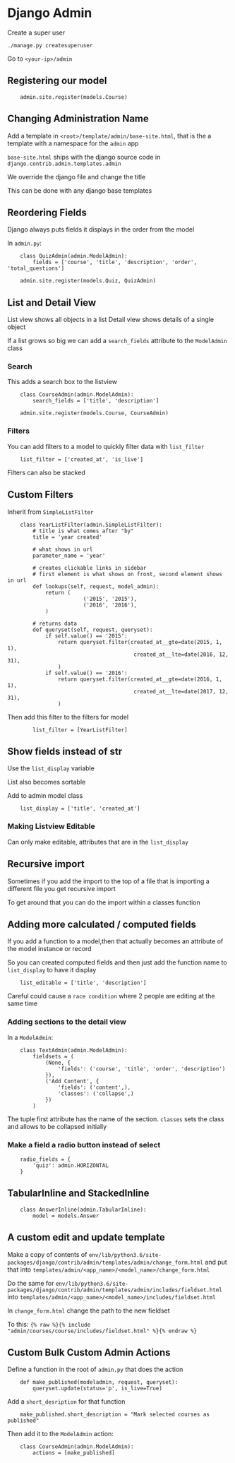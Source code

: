 # Django Admin

Create a super user

`./manage.py createsuperuser`

Go to `<your-ip>/admin`

## Registering our model

        admin.site.register(models.Course)

## Changing Administration Name

Add a template in `<root>/template/admin/base-site.html`, that is the a template with a namespace for the `admin` app

`base-site.html` ships with the django source code in `django.contrib.admin.templates.admin`

We override the django file and change the title

This can be done with any django base templates

## Reordering Fields

Django always puts fields it displays in the order from the model

In `admin.py`:

        class QuizAdmin(admin.ModelAdmin):
            fields = ['course', 'title', 'description', 'order', 'total_questions']

        admin.site.register(models.Quiz, QuizAdmin)

## List and Detail View

List view shows all objects in a list
Detail view shows details of a single object

If a list grows so big we can add a `search_fields` attribute to the `ModelAdmin` class

### Search

This adds a search box to the listview

        class CourseAdmin(admin.ModelAdmin):
            search_fields = ['title', 'description']

        admin.site.register(models.Course, CourseAdmin)

### Filters

You can add filters to a model to quickly filter data with `list_filter`

        list_filter = ['created_at', 'is_live']

Filters can also be stacked

## Custom Filters

Inherit from `SimpleListFilter`

        class YearListFilter(admin.SimpleListFilter):
            # title is what comes after "by"
            title = 'year created'

            # what shows in url
            parameter_name = 'year'

            # creates clickable links in sidebar
            # first element is what shows on front, second element shows in url
            def lookups(self, request, model_admin):
                return (
                            ('2015', '2015'),
                            ('2016', '2016'),
                )

            # returns data
            def queryset(self, request, queryset):
                if self.value() == '2015':
                    return queryset.filter(created_at__gte=date(2015, 1, 1),
                                            created_at__lte=date(2016, 12, 31),
                    )
                if self.value() == '2016':
                    return queryset.filter(created_at__gte=date(2016, 1, 1),
                                            created_at__lte=date(2017, 12, 31),
                    )

Then add this filter to the filters for model

            list_filter = [YearListFilter]

## Show fields instead of __str__

Use the `list_display` variable

List also becomes sortable

Add to admin model class

        list_display = ['title', 'created_at']

### Making Listview Editable

Can only make editable, attributes that are in the `list_display`

## Recursive import

Sometimes if you add the import to the top of a file that is importing a different file you get recursive import

To get around that you can do the import within a classes function

## Adding more calculated / computed fields

If you add a function to a model,then that actually becomes an attribute of the model instance or record

So you can created computed fields and then just add the function name to `list_display` to have it display

        list_editable = ['title', 'description']

Careful could cause a `race condition` where 2 people are editing at the same time

### Adding sections to the detail view

In a `ModelAdmin`:

        class TextAdmin(admin.ModelAdmin):
            fieldsets = (
                (None, {
                    'fields': ('course', 'title', 'order', 'description')
                }),
                ('Add Content', {
                    'fields': ('content',),
                    'classes': ('collapse',)
                })
            )

The tuple first attribute has the name of the section.
`classes` sets the class and allows to be collapsed initially

### Make a field a radio button instead of select

        radio_fields = {
            'quiz': admin.HORIZONTAL
        }

## TabularInline and StackedInline

        class AnswerInline(admin.TabularInline):
            model = models.Answer

## A custom edit and update template

Make a copy of contents of `env/lib/python3.6/site-packages/django/contrib/admin/templates/admin/change_form.html` and put that into `templates/admin/<app_name>/<model_name>/change_form.html`

Do the same for `env/lib/python3.6/site-packages/django/contrib/admin/templates/admin/includes/fieldset.html` into `templates/admin/<app_name>/<model_name>/includes/fieldset.html`

In `change_form.html` change the path to the new fieldset

To this: `{% raw %}{% include "admin/courses/course/includes/fieldset.html" %}{% endraw %}`

## Custom Bulk Custom Admin Actions

Define a function in the root of `admin.py` that does the action

        def make_published(modeladmin, request, queryset):
            queryset.update(status='p', is_live=True)

Add a `short_desription` for that function

        make_published.short_description = "Mark selected courses as published"

Then add it to the `ModelAdmin` action:

        class CourseAdmin(admin.ModelAdmin):
            actions = [make_published]
